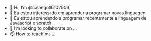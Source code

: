 - 👋 Hi, I’m @calango06102006
- 👀 Eu estou interessado em aprender a programar novas linguagen
- 🌱 Eu estou aprendendo a programar recentemente a linguagem de Javascript e scratch
- 💞️ I’m looking to collaborate on ...
- 📫 How to reach me ...

<!---
calango06102006/calango06102006 is a ✨ special ✨ repository because its `README.md` (this file) appears on your GitHub profile.
You can click the Preview link to take a look at your changes.
--->
